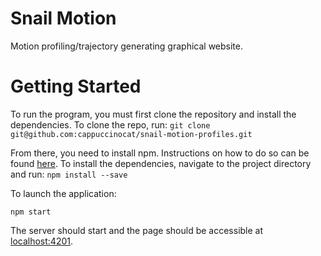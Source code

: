 # Snail Motion
Motion profiling/trajectory generating graphical website.

# Getting Started
To run the program, you must first clone the repository and install the dependencies.
To clone the repo, run:
```git clone git@github.com:cappuccinocat/snail-motion-profiles.git```

From there, you need to install npm. Instructions on how to do so can be found [here](https://www.npmjs.com/get-npm).
To install the dependencies, navigate to the project directory and run:
```npm install --save```

To launch the application:

```npm start```

The server should start and the page should be accessible at [localhost:4201](http://127.0.0.1:4201).
